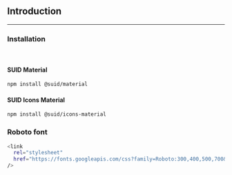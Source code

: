 ## Introduction

---

### Installation

<br>

#### SUID Material

```sh
npm install @suid/material
```

#### SUID Icons Material

```sh
npm install @suid/icons-material
```

### Roboto font

```sh
<link
  rel="stylesheet"
  href="https://fonts.googleapis.com/css?family=Roboto:300,400,500,700&display=swap"
/>
```
